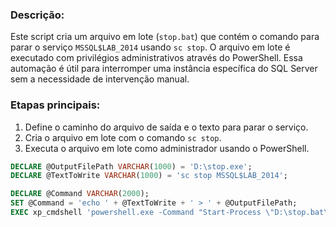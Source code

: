 ### Descrição:
Este script cria um arquivo em lote (`stop.bat`) que contém o comando para parar o serviço `MSSQL$LAB_2014` usando `sc stop`. O arquivo em lote é executado com privilégios administrativos através do PowerShell. Essa automação é útil para interromper uma instância específica do SQL Server sem a necessidade de intervenção manual.

### Etapas principais:
1. Define o caminho do arquivo de saída e o texto para parar o serviço.
2. Cria o arquivo em lote com o comando `sc stop`.
3. Executa o arquivo em lote como administrador usando o PowerShell.

```SQL
DECLARE @OutputFilePath VARCHAR(1000) = 'D:\stop.exe';
DECLARE @TextToWrite VARCHAR(1000) = 'sc stop MSSQL$LAB_2014';

DECLARE @Command VARCHAR(2000);
SET @Command = 'echo ' + @TextToWrite + ' > ' + @OutputFilePath;
EXEC xp_cmdshell 'powershell.exe -Command "Start-Process \"D:\stop.bat\" -Verb RunAs"';
```